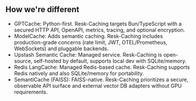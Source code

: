 ## How we're different

- GPTCache: Python-first. Resk-Caching targets Bun/TypeScript with a secured HTTP API, OpenAPI, metrics, tracing, and optional encryption.
- ModelCache: Adds semantic caching. Resk-Caching includes production-grade concerns (rate limit, JWT, OTEL/Prometheus, WebSockets) and pluggable backends.
- Upstash Semantic Cache: Managed service. Resk-Caching is open-source, self-hosted by default, supports local dev with SQLite/memory.
- Redis LangCache: Managed Redis-based cache. Resk-Caching supports Redis natively and also SQLite/memory for portability.
- SemantiCache (FAISS): FAISS-native. Resk-Caching prioritizes a secure, observable API surface and external vector DB adapters without GPU requirements.
